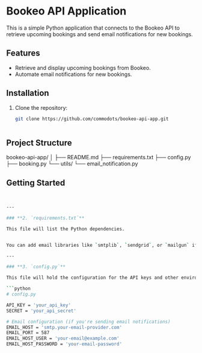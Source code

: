 # Bookeo API Application

This is a simple Python application that connects to the Bookeo API to retrieve upcoming bookings and send email notifications for new bookings.

## Features

- Retrieve and display upcoming bookings from Bookeo.
- Automate email notifications for new bookings.

## Installation

1. Clone the repository:
   ```bash
   git clone https://github.com/commodots/bookeo-api-app.git



## Project Structure

bookeo-api-app/
│
├── README.md
├── requirements.txt
├── config.py
├── booking.py
└── utils/
    └── email_notification.py


## Getting Started

```bash


---

### **2. `requirements.txt`**

This file will list the Python dependencies.


You can add email libraries like `smtplib`, `sendgrid`, or `mailgun` if needed for email notifications.

---

### **3. `config.py`**

This file will hold the configuration for the API keys and other environment settings.

```python
# config.py

API_KEY = 'your_api_key'
SECRET = 'your_api_secret'

# Email configuration (if you're sending email notifications)
EMAIL_HOST = 'smtp.your-email-provider.com'
EMAIL_PORT = 587
EMAIL_HOST_USER = 'your-email@example.com'
EMAIL_HOST_PASSWORD = 'your-email-password'
